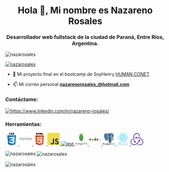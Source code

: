 <h1 align="center">Hola 👋, Mi nombre es Nazareno Rosales</h1>
<h3 align="center">Desarrollador web fullstack de la ciudad de Paraná, Entre Ríos, Argentina.</h3>

<p align="left"> <img src="https://komarev.com/ghpvc/?username=nazarosales&label=Profile%20views&color=0e75b6&style=flat" alt="nazarosales" /> </p>

<p align="left"> <a href="https://github.com/ryo-ma/github-profile-trophy"><img src="https://github-profile-trophy.vercel.app/?username=nazarosales" alt="nazarosales" /></a> </p>

- 🔭 Mi proyecto final en el bootcamp de SoyHenry [HUMAN CONET](https://github.com/NazaRosales/PF-HUMAN-CONECT)

- 📫 Mi correo personal **nazarenorosales_@hotmail.com**

<h3 align="left">Contáctame:</h3>
<p align="left">
<a href="https://linkedin.com/in/https://www.linkedin.com/in/nazareno-rosales/" target="blank"><img align="center" src="https://raw.githubusercontent.com/rahuldkjain/github-profile-readme-generator/master/src/images/icons/Social/linked-in-alt.svg" alt="https://www.linkedin.com/in/nazareno-rosales/" height="30" width="40" /></a>
</p>

<h3 align="left">Herramientas:</h3>
<p align="left"> <a href="https://www.w3schools.com/css/" target="_blank" rel="noreferrer"> <img src="https://raw.githubusercontent.com/devicons/devicon/master/icons/css3/css3-original-wordmark.svg" alt="css3" width="40" height="40"/> </a> <a href="https://expressjs.com" target="_blank" rel="noreferrer"> <img src="https://raw.githubusercontent.com/devicons/devicon/master/icons/express/express-original-wordmark.svg" alt="express" width="40" height="40"/> </a> <a href="https://www.w3.org/html/" target="_blank" rel="noreferrer"> <img src="https://raw.githubusercontent.com/devicons/devicon/master/icons/html5/html5-original-wordmark.svg" alt="html5" width="40" height="40"/> </a> <a href="https://developer.mozilla.org/en-US/docs/Web/JavaScript" target="_blank" rel="noreferrer"> <img src="https://raw.githubusercontent.com/devicons/devicon/master/icons/javascript/javascript-original.svg" alt="javascript" width="40" height="40"/> </a> <a href="https://jestjs.io" target="_blank" rel="noreferrer"> <img src="https://www.vectorlogo.zone/logos/jestjsio/jestjsio-icon.svg" alt="jest" width="40" height="40"/> </a> <a href="https://www.mongodb.com/" target="_blank" rel="noreferrer"> <img src="https://raw.githubusercontent.com/devicons/devicon/master/icons/mongodb/mongodb-original-wordmark.svg" alt="mongodb" width="40" height="40"/> </a> <a href="https://nodejs.org" target="_blank" rel="noreferrer"> <img src="https://raw.githubusercontent.com/devicons/devicon/master/icons/nodejs/nodejs-original-wordmark.svg" alt="nodejs" width="40" height="40"/> </a> <a href="https://www.postgresql.org" target="_blank" rel="noreferrer"> <img src="https://raw.githubusercontent.com/devicons/devicon/master/icons/postgresql/postgresql-original-wordmark.svg" alt="postgresql" width="40" height="40"/> </a> <a href="https://reactjs.org/" target="_blank" rel="noreferrer"> <img src="https://raw.githubusercontent.com/devicons/devicon/master/icons/react/react-original-wordmark.svg" alt="react" width="40" height="40"/> </a> <a href="https://redux.js.org" target="_blank" rel="noreferrer"> <img src="https://raw.githubusercontent.com/devicons/devicon/master/icons/redux/redux-original.svg" alt="redux" width="40" height="40"/> </a> </p>

<p><img align="left" src="https://github-readme-stats.vercel.app/api/top-langs?username=nazarosales&show_icons=true&locale=en&layout=compact" alt="nazarosales" /></p>

<p>&nbsp;<img align="center" src="https://github-readme-stats.vercel.app/api?username=nazarosales&show_icons=true&locale=en" alt="nazarosales" /></p>

<p><img align="center" src="https://github-readme-streak-stats.herokuapp.com/?user=nazarosales&" alt="nazarosales" /></p>

